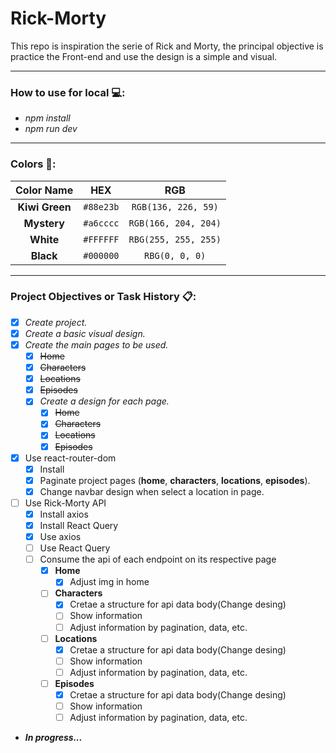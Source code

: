 # Rick-Morty
This repo is inspiration the serie of Rick and Morty, the principal objective is practice the Front-end and use the design is a simple and visual.

---

### How to use for local 💻:

- _npm install_
- _npm run dev_

---

### Colors 🎨:

|   Color Name   |    HEX    |         RGB          |
| :------------: | :-------: | :------------------: |
| **Kiwi Green** | `#88e23b` | `RGB(136, 226, 59)`  |
|  **Mystery**   | `#a6cccc` | `RGB(166, 204, 204)` |
|   **White**    | `#FFFFFF` | `RBG(255, 255, 255)` |
|   **Black**    | `#000000` |    `RBG(0, 0, 0)`    |

---

### Project Objectives or Task History 📋:

- [x] _Create project._
- [x] _Create a basic visual design._
- [x] _Create the main pages to be used._
  - [x] ~~Home~~
  - [x] ~~Characters~~
  - [x] ~~Locations~~
  - [x] ~~Episodes~~
  - [x] _Create a design for each page._
    - [x] ~~Home~~
    - [x] ~~Characters~~
    - [x] ~~Locations~~
    - [x] ~~Episodes~~
- [x] Use react-router-dom
  - [x] Install
  - [x] Paginate project pages (**home**, **characters**, **locations**, **episodes**).
  - [x] Change navbar design when select a location in page.
- [ ] Use Rick-Morty API
  - [x] Install axios
  - [x] Install React Query
  - [x] Use axios
  - [ ] Use React Query
  - [ ] Consume the api of each endpoint on its respective page
    - [x] **Home**
      - [x] Adjust img in home
    - [ ] **Characters**
      - [x] Cretae a structure for api data body(Change desing)
      - [ ] Show information
      - [ ] Adjust information by pagination, data, etc.
    - [ ] **Locations**
      - [x] Cretae a structure for api data body(Change desing)
      - [ ] Show information
      - [ ] Adjust information by pagination, data, etc.
    - [ ] **Episodes**
      - [x] Cretae a structure for api data body(Change desing)
      - [ ] Show information
      - [ ] Adjust information by pagination, data, etc.

- ***In progress...***